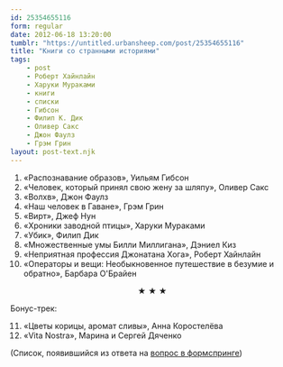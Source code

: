 ```yaml
---
id: 25354655116
form: regular
date: 2012-06-18 13:20:00
tumblr: "https://untitled.urbansheep.com/post/25354655116"
title: "Книги со странными историями"
tags:
    - post
    - Роберт Хайнлайн
    - Харуки Мураками
    - книги
    - списки
    - Гибсон
    - Филип К. Дик
    - Оливер Сакс
    - Джон Фаулз
    - Грэм Грин
layout: post-text.njk
---
```


<ol><li>«Распознавание образов», Уильям Гибсон</li>
<li>«Человек, который принял свою жену за шляпу», Оливер Сакс</li>
<li>«Волхв», Джон Фаулз</li>
<li>«Наш человек в Гаване», Грэм Грин</li>
<li>«Вирт», Джеф Нун</li>
<li>«Хроники заводной птицы», Харуки Мураками</li>
<li>«Убик», Филип Дик</li>
<li>«Множественные умы Билли Миллигана», Дэниел Киз</li>
<li>«Неприятная профессия Джонатана Хога», Роберт Хайнлайн</li>
<li>«Операторы и вещи: Необыкновенное путешествие в безумие и обратно», Барбара О'Брайен</li>
</ol><p style="text-align:center;" class="post_splitter">★ ★ ★</p>

<p>Бонус-трек:</p>

<ol start="11"><li>«Цветы корицы, аромат сливы», Анна Коростелёва</li>
<li>«Vita Nostra», Марина и Сергей Дяченко</li>
</ol><p>(Список, появившийся из ответа на <a href="http://www.formspring.me/urbansheep/q/338974961756556978">вопрос в формспринге</a>)</p>

